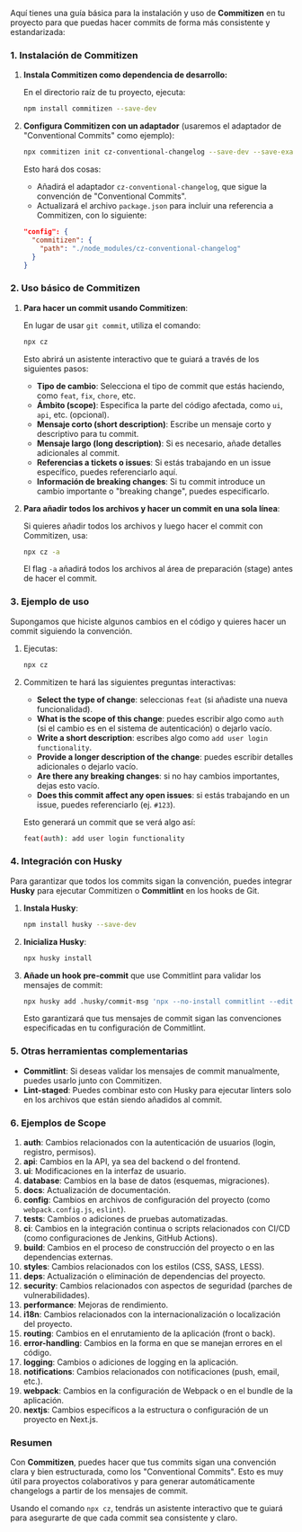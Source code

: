 Aquí tienes una guía básica para la instalación y uso de **Commitizen** en tu proyecto para que puedas hacer commits de forma más consistente y estandarizada:

### 1. Instalación de Commitizen

1. **Instala Commitizen como dependencia de desarrollo:**

   En el directorio raíz de tu proyecto, ejecuta:

   ```bash
   npm install commitizen --save-dev
   ```

2. **Configura Commitizen con un adaptador** (usaremos el adaptador de "Conventional Commits" como ejemplo):

   ```bash
   npx commitizen init cz-conventional-changelog --save-dev --save-exact
   ```

   Esto hará dos cosas:
   - Añadirá el adaptador `cz-conventional-changelog`, que sigue la convención de "Conventional Commits".
   - Actualizará el archivo `package.json` para incluir una referencia a Commitizen, con lo siguiente:

   ```json
   "config": {
     "commitizen": {
       "path": "./node_modules/cz-conventional-changelog"
     }
   }
   ```

### 2. Uso básico de Commitizen

1. **Para hacer un commit usando Commitizen**:

   En lugar de usar `git commit`, utiliza el comando:

   ```bash
   npx cz
   ```

   Esto abrirá un asistente interactivo que te guiará a través de los siguientes pasos:
   - **Tipo de cambio**: Selecciona el tipo de commit que estás haciendo, como `feat`, `fix`, `chore`, etc.
   - **Ámbito (scope)**: Especifica la parte del código afectada, como `ui`, `api`, etc. (opcional).
   - **Mensaje corto (short description)**: Escribe un mensaje corto y descriptivo para tu commit.
   - **Mensaje largo (long description)**: Si es necesario, añade detalles adicionales al commit.
   - **Referencias a tickets o issues**: Si estás trabajando en un issue específico, puedes referenciarlo aquí.
   - **Información de breaking changes**: Si tu commit introduce un cambio importante o "breaking change", puedes especificarlo.

2. **Para añadir todos los archivos y hacer un commit en una sola línea**:

   Si quieres añadir todos los archivos y luego hacer el commit con Commitizen, usa:

   ```bash
   npx cz -a
   ```

   El flag `-a` añadirá todos los archivos al área de preparación (stage) antes de hacer el commit.

### 3. Ejemplo de uso

Supongamos que hiciste algunos cambios en el código y quieres hacer un commit siguiendo la convención.

1. Ejecutas:

   ```bash
   npx cz
   ```

2. Commitizen te hará las siguientes preguntas interactivas:

   - **Select the type of change**: seleccionas `feat` (si añadiste una nueva funcionalidad).
   - **What is the scope of this change**: puedes escribir algo como `auth` (si el cambio es en el sistema de autenticación) o dejarlo vacío.
   - **Write a short description**: escribes algo como `add user login functionality`.
   - **Provide a longer description of the change**: puedes escribir detalles adicionales o dejarlo vacío.
   - **Are there any breaking changes**: si no hay cambios importantes, dejas esto vacío.
   - **Does this commit affect any open issues**: si estás trabajando en un issue, puedes referenciarlo (ej. `#123`).

   Esto generará un commit que se verá algo así:

   ```bash
   feat(auth): add user login functionality
   ```

### 4. Integración con Husky

Para garantizar que todos los commits sigan la convención, puedes integrar **Husky** para ejecutar Commitizen o **Commitlint** en los hooks de Git.

1. **Instala Husky**:

   ```bash
   npm install husky --save-dev
   ```

2. **Inicializa Husky**:

   ```bash
   npx husky install
   ```

3. **Añade un hook pre-commit** que use Commitlint para validar los mensajes de commit:

   ```bash
   npx husky add .husky/commit-msg 'npx --no-install commitlint --edit "$1"'
   ```

   Esto garantizará que tus mensajes de commit sigan las convenciones especificadas en tu configuración de Commitlint.

### 5. Otras herramientas complementarias

- **Commitlint**: Si deseas validar los mensajes de commit manualmente, puedes usarlo junto con Commitizen.
- **Lint-staged**: Puedes combinar esto con Husky para ejecutar linters solo en los archivos que están siendo añadidos al commit.

### 6. Ejemplos  de Scope 

1. **auth**: Cambios relacionados con la autenticación de usuarios (login, registro, permisos).
2. **api**: Cambios en la API, ya sea del backend o del frontend.
3. **ui**: Modificaciones en la interfaz de usuario.
4. **database**: Cambios en la base de datos (esquemas, migraciones).
5. **docs**: Actualización de documentación.
6. **config**: Cambios en archivos de configuración del proyecto (como `webpack.config.js`, `eslint`).
7. **tests**: Cambios o adiciones de pruebas automatizadas.
8. **ci**: Cambios en la integración continua o scripts relacionados con CI/CD (como configuraciones de Jenkins, GitHub Actions).
9. **build**: Cambios en el proceso de construcción del proyecto o en las dependencias externas.
10. **styles**: Cambios relacionados con los estilos (CSS, SASS, LESS).
11. **deps**: Actualización o eliminación de dependencias del proyecto.
12. **security**: Cambios relacionados con aspectos de seguridad (parches de vulnerabilidades).
13. **performance**: Mejoras de rendimiento.
14. **i18n**: Cambios relacionados con la internacionalización o localización del proyecto.
15. **routing**: Cambios en el enrutamiento de la aplicación (front o back).
16. **error-handling**: Cambios en la forma en que se manejan errores en el código.
17. **logging**: Cambios o adiciones de logging en la aplicación.
18. **notifications**: Cambios relacionados con notificaciones (push, email, etc.).
19. **webpack**: Cambios en la configuración de Webpack o en el bundle de la aplicación.
20. **nextjs**: Cambios específicos a la estructura o configuración de un proyecto en Next.js.

### Resumen

Con **Commitizen**, puedes hacer que tus commits sigan una convención clara y bien estructurada, como los "Conventional Commits". Esto es muy útil para proyectos colaborativos y para generar automáticamente changelogs a partir de los mensajes de commit.

Usando el comando `npx cz`, tendrás un asistente interactivo que te guiará para asegurarte de que cada commit sea consistente y claro.


